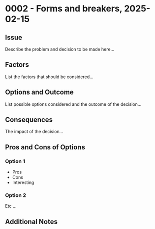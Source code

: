 # 0002 - Forms and breakers, 2025-02-15

## Issue
Describe the problem and decision to be made here...

## Factors
List the factors that should be considered...

## Options and Outcome
List possible options considered and the outcome of the decision...

## Consequences
The impact of the decision...

## Pros and Cons of Options

### Option 1
- Pros
- Cons
- Interesting

### Option 2
Etc ...

## Additional Notes
